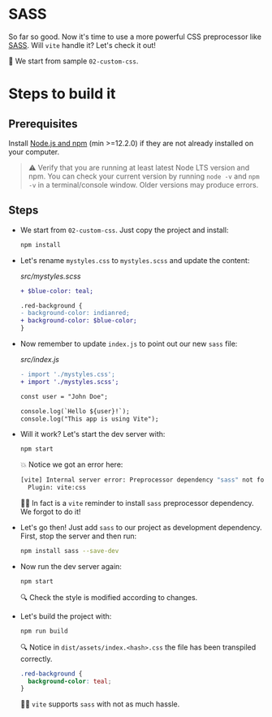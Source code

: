 # SASS

So far so good. Now it's time to use a more powerful CSS preprocessor like [SASS](https://sass-lang.com/). Will `vite` handle it? Let's check it out!

📌 We start from sample `02-custom-css`.

# Steps to build it

## Prerequisites

Install [Node.js and npm](https://nodejs.org/en/) (min >=12.2.0) if they are not already installed on your computer.

> ⚠ Verify that you are running at least latest Node LTS version and npm. You can check your current version by running `node -v` and `npm -v` in a terminal/console window. Older versions may produce errors.

## Steps

- We start from `02-custom-css`. Just copy the project and install:

  ```bash
  npm install
  ```

- Let's rename `mystyles.css` to `mystyles.scss` and update the content:

  _src/mystyles.scss_

  ```diff
  + $blue-color: teal;

  .red-background {
  - background-color: indianred;
  + background-color: $blue-color;
  }
  ```

- Now remember to update `index.js` to point out our new `sass` file:

  _src/index.js_

  ```diff
  - import './mystyles.css';
  + import './mystyles.scss';

  const user = "John Doe";

  console.log(`Hello ${user}!`);
  console.log("This app is using Vite");
  ```

- Will it work? Let's start the dev server with:

  ```bash
  npm start
  ```

  💥 Notice we got an error here:

  ```cmd
  [vite] Internal server error: Preprocessor dependency "sass" not found. Did you install it?
    Plugin: vite:css
  ```

  👍🏼 In fact is a `vite` reminder to install `sass` preprocessor dependency. We forgot to do it!

- Let's go then! Just add `sass` to our project as development dependency. First, stop the server and then run:

  ```bash
  npm install sass --save-dev
  ```

- Now run the dev server again:

  ```bash
  npm start
  ```

  🔍 Check the style is modified according to changes.

- Let's build the project with:

  ```bash
  npm run build
  ```

  🔍 Notice in `dist/assets/index.<hash>.css` the file has been transpiled correctly.

  ```css
  .red-background {
    background-color: teal;
  }
  ```

  👍🏼 `vite` supports `sass` with not as much hassle.
